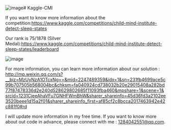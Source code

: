 ![image](https://github.com/LRQ577/Kaggle-CMI/assets/119293404/e9c5e59a-b351-4295-b4f3-437122809572)# Kaggle-CMI

If you want to know more information about the competition:https://www.kaggle.com/competitions/child-mind-institute-detect-sleep-states

Our rank is 75/1878 (Silver Medal):https://www.kaggle.com/competitions/child-mind-institute-detect-sleep-states/leaderboard

![image](https://github.com/LRQ577/Kaggle-CMI/assets/119293404/5d07cc39-d542-4675-99af-46a97bba0e3e)




For more information, you can learn more information about our solution : http://mp.weixin.qq.com/s?__biz=MzUyNzA1OTcxNg==&mid=2247489359&idx=1&sn=231fb4699ace5c99b707505b568004bc&chksm=fa040924cd738032b20e29015408a282bd77f87478336d2e240d528629802685f11093fba460&mpshare=1&scene=1&srcid=1231CjeeAhaVFu7GNHFWmBhW&sharer_shareinfo=45d36fd3a2102ee3520beee1d15a2f01&sharer_shareinfo_first=af85cf2c8bcca2017463942e42c881f0#rd

I will update more information in my free time.
If you want to know more about out code in advance, please connect with me : 1284042551@qq.com.
